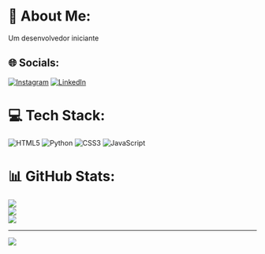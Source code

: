# 💫 About Me:
Um desenvolvedor iniciante


## 🌐 Socials:
[![Instagram](https://img.shields.io/badge/Instagram-%23E4405F.svg?logo=Instagram&logoColor=white)](https://instagram.com/https://www.instagram.com/arthurburiol/) [![LinkedIn](https://img.shields.io/badge/LinkedIn-%230077B5.svg?logo=linkedin&logoColor=white)](https://linkedin.com/in/https://www.linkedin.com/in/arthur-popiolek-buriol-6a982b2bb/) 

# 💻 Tech Stack:
![HTML5](https://img.shields.io/badge/html5-%23E34F26.svg?style=for-the-badge&logo=html5&logoColor=white) ![Python](https://img.shields.io/badge/python-3670A0?style=for-the-badge&logo=python&logoColor=ffdd54) ![CSS3](https://img.shields.io/badge/css3-%231572B6.svg?style=for-the-badge&logo=css3&logoColor=white) ![JavaScript](https://img.shields.io/badge/javascript-%23323330.svg?style=for-the-badge&logo=javascript&logoColor=%23F7DF1E)
# 📊 GitHub Stats:
![](https://github-readme-stats.vercel.app/api?username=arthurburiol&theme=dracula&hide_border=false&include_all_commits=false&count_private=false)<br/>
![](https://github-readme-streak-stats.herokuapp.com/?user=arthurburiol&theme=dracula&hide_border=false)<br/>
![](https://github-readme-stats.vercel.app/api/top-langs/?username=arthurburiol&theme=dracula&hide_border=false&include_all_commits=false&count_private=false&layout=compact)

---
[![](https://visitcount.itsvg.in/api?id=arthurburiol&icon=5&color=12)](https://visitcount.itsvg.in)

<!-- Proudly created with GPRM ( https://gprm.itsvg.in ) -->